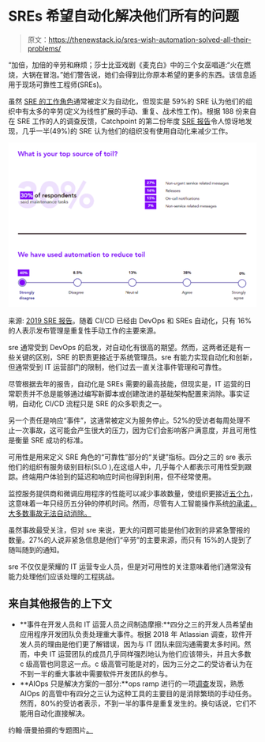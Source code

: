 # SREs 希望自动化解决他们所有的问题

> 原文：<https://thenewstack.io/sres-wish-automation-solved-all-their-problems/>

“加倍，加倍的辛劳和麻烦；莎士比亚戏剧《麦克白》中的三个女巫唱道:“火在燃烧，大锅在冒泡。”她们警告说，她们会得到比你原本希望的更多的东西。该信息适用于现场可靠性工程师(SREs)。

虽然 [SRE 的工作角色](https://thenewstack.io/the-certainties-about-your-job-as-an-site-reliability-engineer/)通常被定义为自动化，但现实是 59%的 SRE 认为他们的组织中有太多的辛劳(定义为线性扩展的手动、重复、战术性工作)。根据 188 份来自在 SRE 工作的人的调查反馈，Catchpoint 的第二份年度 [SRE 报告](https://www.sresurvey2019.com/)令人惊讶地发现，几乎一半(49%)的 SRE 认为他们的组织没有使用自动化来减少工作。

![](img/f8c88af930dc769848945187f8e5be30.png)

来源: [2019 SRE 报告](https://www.sresurvey2019.com/)。随着 CI/CD 已经由 DevOps 和 SREs 自动化，只有 16%的人表示发布管理是重复性手动工作的主要来源。

sre 通常受到 DevOps 的启发，对自动化有很高的期望。然而，这两者还是有一些关键的区别，SRE 的职责更接近于系统管理员。sre 有能力实现自动化和创新，但通常受到 IT 运营部门的限制，他们过去一直关注事件管理和可靠性。

尽管根据去年的报告，自动化是 SREs 需要的最高技能，但现实是，IT 运营的日常职责并不总是能够通过编写新脚本或创建改进的基础架构配置来消除。事实证明，自动化 CI/CD 流程只是 SRE 的众多职责之一。

另一个责任是响应“事件”，这通常被定义为服务停止。52%的受访者每周处理不止一次事故，这可能会产生很大的压力，因为它们会影响客户满意度，并且可用性是衡量 SRE 成功的标准。

可用性是用来定义 SRE 角色的“可靠性”部分的“关键”指标。四分之三的 sre 表示他们的组织有服务级别目标(SLO ),在这组人中，几乎每个人都表示可用性受到跟踪。终端用户体验到的延迟和响应时间也得到利用，但不经常使用。

监控服务提供商和微调应用程序的性能可以减少事故数量，使组织更接近[五个九](https://uptime.is/99.999)，这意味着一年只经历五分钟的停机时间。然而，尽管有人工智能操作系统[的承诺，大多数事故无法自动消除。](https://thenewstack.io/new-relic-takes-on-aiops/)

虽然事故最受关注，但对 sre 来说，更大的问题可能是他们收到的非紧急警报的数量。27%的人说非紧急信息是他们“辛劳”的主要来源，而只有 15%的人提到了随叫随到的通知。

sre 不仅仅是荣耀的 IT 运营专业人员，但是对可用性的关注意味着他们通常没有能力处理他们应该处理的工程挑战。

## 来自其他报告的上下文

*   **事件在开发人员和 IT 运营人员之间制造摩擦:**四分之三的开发人员希望由应用程序开发团队负责处理重大事件。根据 2018 年 Atlassian 调查，软件开发人员的理由是他们更了解错误，因为与 IT 团队来回沟通需要太多时间。然而，中央 IT 运营团队的成员几乎同样强烈地认为他们应该带头，并且大多数 c 级高管也同意这一点。c 级高管可能是对的，因为三分之二的受访者认为在不到一半的重大事故中需要软件开发团队的参与。
*   **AIOps 只是解决方案的一部分:**ops ramp 进行的一项[调查](https://info.opsramp.com/aiops-report)发现，熟悉 AIOps 的高管中有四分之三认为这种工具的主要目的是消除繁琐的手动任务。然而，80%的受访者表示，不到一半的事件是重复发生的。换句话说，它们不能用自动化直接解决。

约翰·唐曼拍摄的专题图片[。](https://commons.wikimedia.org/wiki/File:John_Downman_Witches_from_Macbeth.jpg)

<svg xmlns:xlink="http://www.w3.org/1999/xlink" viewBox="0 0 68 31" version="1.1"><title>Group</title> <desc>Created with Sketch.</desc></svg>